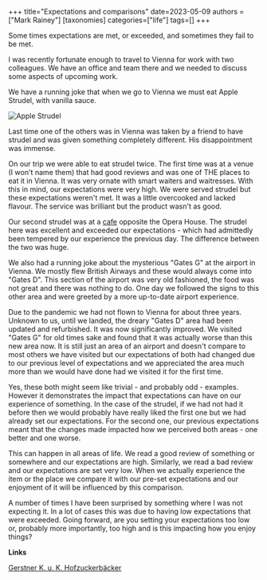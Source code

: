 +++
title="Expectations and comparisons"
date=2023-05-09
authors = ["Mark Rainey"]
[taxonomies]
categories=["life"]
tags=[]
+++

Some times expectations are met, or exceeded, and sometimes they fail to be met.

<!-- more -->

I was recently fortunate enough to travel to Vienna for work with two colleagues. We have an office and team there and we needed to discuss some aspects of upcoming work.

We have a running joke that when we go to Vienna we must eat Apple Strudel, with vanilla sauce. 

<img src="/posts/AppleStrudel.png" title="Apple Strudel" class="mid-image"></img>

Last time one of  the others was in Vienna was taken by a friend to have strudel and was given something completely different. His disappointment was immense.

On our trip we were able to eat strudel twice. The first time was at a venue (I won't name them) that had good reviews and was one of THE places to eat it in Vienna. It was very ornate with smart waiters and waitresses. With this in mind, our expectations were very high. We were served strudel but these expectations weren't met. It was a little overcooked and lacked flavour. The service was brilliant but the product wasn't as good.

Our second strudel was at a [cafe](https://www.gerstner-konditorei.at/index.html) opposite the Opera House. The strudel here was excellent and exceeded our expectations - which had admittedly been tempered by our experience the previous day. The difference between the two was huge.

We also had a running joke about the mysterious "Gates G" at the airport in Vienna. We mostly flew British Airways and these would always come into "Gates D". This section of the airport was very old fashioned, the food was not great and there was nothing to do. One day we followed the signs to this other area and were greeted by a more up-to-date airport experience.

Due to the pandemic we had not flown to Vienna for about three years. Unknown to us, until we landed, the dreary "Gates D" area had been updated and refurbished. It was now significantly improved. We visited "Gates G" for old times sake and found that it was actually worse than this new area now. It is still just an area of an airport and doesn't compare to most others we have visited but our expectations of both had changed due to our previous level of expectations and we appreciated the area much more than we would have done had we visited it for the first time.

Yes, these both might seem like trivial - and probably odd - examples. However it demonstrates the impact that expectations can have on our experience of something. In the case of the strudel, if we had not had it before then we would probably have really liked the first one but we had already set our expectations. For the second one, our previous expectations meant that the changes made impacted how we perceived both areas - one better and one worse.

This can happen in all areas of life. We read a good review of something or somewhere and our expectations are high. Similarly, we read a bad review and our expectations are set very low. When we actually experience the item or the place we compare it with our pre-set expectations and our enjoyment of it will be influenced by this comparison.

A number of times I have been surprised by something where I was not expecting it. In a lot of cases this was due to having low expectations that were exceeded. Going forward, are you setting your expectations too low or, probably more importantly, too high and is this impacting how you enjoy things?

__Links__

[Gerstner K. u. K. Hofzuckerbäcker](https://www.gerstner-konditorei.at/index.html)
